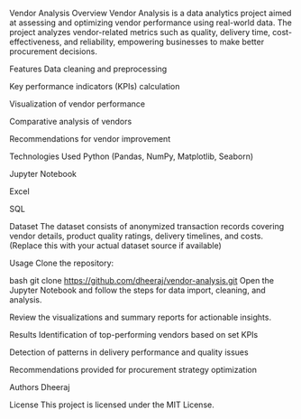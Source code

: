 Vendor Analysis
Overview
Vendor Analysis is a data analytics project aimed at assessing and optimizing vendor performance using real-world data. The project analyzes vendor-related metrics such as quality, delivery time, cost-effectiveness, and reliability, empowering businesses to make better procurement decisions.

Features
Data cleaning and preprocessing

Key performance indicators (KPIs) calculation

Visualization of vendor performance

Comparative analysis of vendors

Recommendations for vendor improvement

Technologies Used
Python (Pandas, NumPy, Matplotlib, Seaborn)

Jupyter Notebook

Excel

SQL

Dataset
The dataset consists of anonymized transaction records covering vendor details, product quality ratings, delivery timelines, and costs. (Replace this with your actual dataset source if available)

Usage
Clone the repository:

bash
git clone https://github.com/dheeraj/vendor-analysis.git
Open the Jupyter Notebook and follow the steps for data import, cleaning, and analysis.

Review the visualizations and summary reports for actionable insights.

Results
Identification of top-performing vendors based on set KPIs

Detection of patterns in delivery performance and quality issues

Recommendations provided for procurement strategy optimization

Authors
Dheeraj


License
This project is licensed under the MIT License.
